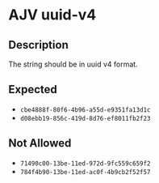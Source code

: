# AJV uuid-v4

## Description

The string should be in uuid v4 format.

## Expected

* `cbe4888f-80f6-4b96-a55d-e9351fa13d1c`
* `d08ebb19-856c-419d-8d76-ef8011fb2f23`

## Not Allowed

* `71490c00-13be-11ed-972d-9fc559c659f2`
* `784f4b90-13be-11ed-ac0f-4b9cb2f52f57`
